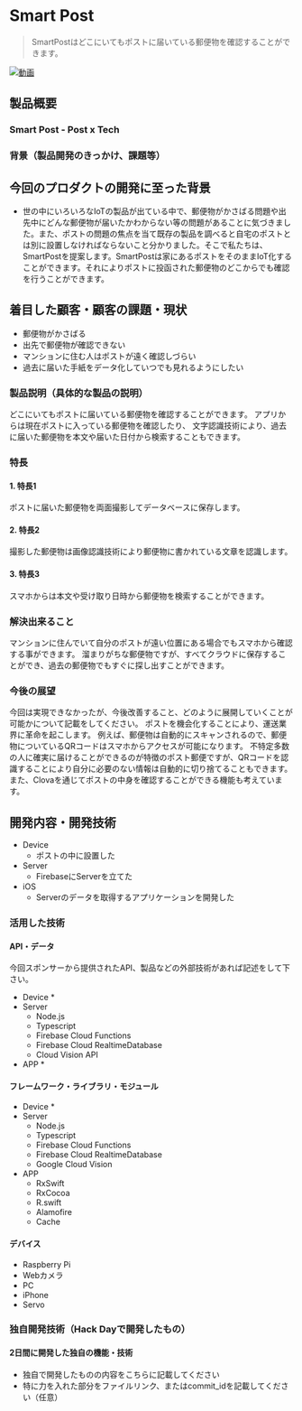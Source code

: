 # Smart Post
> SmartPostはどこにいてもポストに届いている郵便物を確認することができます。

[![動画](image.png)](https://www.youtube.com/watch?v=YhFWWbu1Ac4&feature=share)

## 製品概要
### Smart Post - Post x Tech

### 背景（製品開発のきっかけ、課題等）
## 今回のプロダクトの開発に至った背景
- 世の中にいろいろなIoTの製品が出ている中で、郵便物がかさばる問題や出先中にどんな郵便物が届いたかわからない等の問題があることに気づきました。また、ポストの問題の焦点を当て既存の製品を調べると自宅のポストとは別に設置しなければならないこと分かりました。そこで私たちは、SmartPostを提案します。SmartPostは家にあるポストをそのままIoT化することができます。それによりポストに投函された郵便物のどこからでも確認を行うことができます。

## 着目した顧客・顧客の課題・現状
- 郵便物がかさばる
- 出先で郵便物が確認できない
- マンションに住む人はポストが遠く確認しづらい
- 過去に届いた手紙をデータ化していつでも見れるようにしたい

### 製品説明（具体的な製品の説明）
どこにいてもポストに届いている郵便物を確認することができます。
アプリからは現在ポストに入っている郵便物を確認したり、
文字認識技術により、過去に届いた郵便物を本文や届いた日付から検索することもできます。

### 特長

#### 1. 特長1
ポストに届いた郵便物を両面撮影してデータベースに保存します。

#### 2. 特長2
撮影した郵便物は画像認識技術により郵便物に書かれている文章を認識します。

#### 3. 特長3
スマホからは本文や受け取り日時から郵便物を検索することができます。

### 解決出来ること
マンションに住んでいて自分のポストが遠い位置にある場合でもスマホから確認する事ができます。
溜まりがちな郵便物ですが、すべてクラウドに保存することができ、過去の郵便物でもすぐに探し出すことができます。

### 今後の展望
今回は実現できなかったが、今後改善すること、どのように展開していくことが可能かについて記載をしてください。
ポストを機会化することにより、運送業界に革命を起こします。
例えば、郵便物は自動的にスキャンされるので、郵便物についているQRコードはスマホからアクセスが可能になります。
不特定多数の人に確実に届けることができるのが特徴のポスト郵便ですが、QRコードを認識することにより自分に必要のない情報は自動的に切り捨てることもできます。
また、Clovaを通じてポストの中身を確認することができる機能も考えています。

## 開発内容・開発技術
- Device
    - ポストの中に設置した
- Server
    - FirebaseにServerを立てた
- iOS
    - Serverのデータを取得するアプリケーションを開発した
### 活用した技術
#### API・データ
今回スポンサーから提供されたAPI、製品などの外部技術があれば記述をして下さい。

* Device
    * 
* Server
    * Node.js
    * Typescript
    * Firebase Cloud Functions
    * Firebase Cloud RealtimeDatabase
    * Cloud Vision API
* APP
    *  

#### フレームワーク・ライブラリ・モジュール

* Device
    * 
* Server
    * Node.js
    * Typescript
    * Firebase Cloud Functions
    * Firebase Cloud RealtimeDatabase
    * Google Cloud Vision
* APP
    * RxSwift
    * RxCocoa
    * R.swift
    * Alamofire
    * Cache

#### デバイス
* Raspberry Pi
* Webカメラ
* PC
* iPhone
* Servo


### 独自開発技術（Hack Dayで開発したもの）
#### 2日間に開発した独自の機能・技術
* 独自で開発したものの内容をこちらに記載してください
* 特に力を入れた部分をファイルリンク、またはcommit_idを記載してください（任意）
